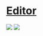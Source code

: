 # [Editor](https://github.com/markhillard/Editor)

![](https://img.shields.io/github/license/markhillard/Editor?style=flat-square) ![](https://img.shields.io/github/last-commit/scillidan/Editor/master?label=last%20commit%20(fork)&style=flat-square)